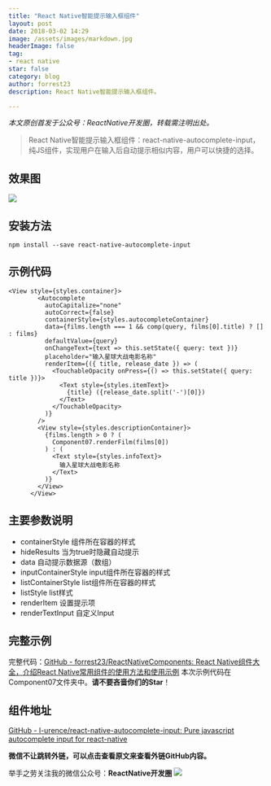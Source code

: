 ```yaml
---
title: "React Native智能提示输入框组件"
layout: post
date: 2018-03-02 14:29
image: /assets/images/markdown.jpg
headerImage: false
tag:
- react native
star: false
category: blog
author: forrest23
description: React Native智能提示输入框组件。

---
```

*本文原创首发于公众号：ReactNative开发圈，转载需注明出处。*

> React Native智能提示输入框组件：react-native-autocomplete-input，纯JS组件，实现用户在输入后自动提示相似内容，用户可以快捷的选择。

## 效果图
![](http://pic.yupoo.com/forrest071/5faf7aba/1afb8ac4.gif)

## 安装方法
`npm install --save react-native-autocomplete-input`

## 示例代码
```
<View style={styles.container}>
        <Autocomplete
          autoCapitalize="none"
          autoCorrect={false}
          containerStyle={styles.autocompleteContainer}
          data={films.length === 1 && comp(query, films[0].title) ? [] : films}
          defaultValue={query}
          onChangeText={text => this.setState({ query: text })}
          placeholder="输入星球大战电影名称"
          renderItem={({ title, release_date }) => (
            <TouchableOpacity onPress={() => this.setState({ query: title })}>
              <Text style={styles.itemText}>
                {title} ({release_date.split('-')[0]})
              </Text>
            </TouchableOpacity>
          )}
        />
        <View style={styles.descriptionContainer}>
          {films.length > 0 ? (
            Component07.renderFilm(films[0])
          ) : (
            <Text style={styles.infoText}>
              输入星球大战电影名称
            </Text>
          )}
        </View>
      </View>
```

## 主要参数说明
* containerStyle  组件所在容器的样式
* hideResults 当为true时隐藏自动提示
* data 自动提示数据源（数组）
* inputContainerStyle input组件所在容器的样式
* listContainerStyle list组件所在容器的样式
* listStyle  list样式
* renderItem 设置提示项
* renderTextInput 自定义Input

## 完整示例
完整代码：[GitHub - forrest23/ReactNativeComponents: React Native组件大全，介绍React Native常用组件的使用方法和使用示例](https://github.com/forrest23/ReactNativeComponents)
本次示例代码在 Component07文件夹中。**请不要吝啬你们的Star**！

## 组件地址
[GitHub - l-urence/react-native-autocomplete-input: Pure javascript autocomplete input for react-native](https://github.com/l-urence/react-native-autocomplete-input)

**微信不让跳转外链，可以点击查看原文来查看外链GitHub内容。**

举手之劳关注我的微信公众号：**ReactNative开发圈**
![](http://pic.yupoo.com/forrest071/GXPy4uDg/small.jpg)

